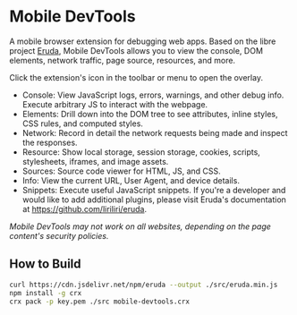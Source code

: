 # Mobile DevTools

A mobile browser extension for debugging web apps. Based on the libre project [Eruda](https://eruda.liriliri.io/), Mobile DevTools allows you to view the console, DOM elements, network traffic, page source, resources, and more.

Click the extension's icon in the toolbar or menu to open the overlay.

- Console: View JavaScript logs, errors, warnings, and other debug info. Execute arbitrary JS to interact with the webpage.
- Elements: Drill down into the DOM tree to see attributes, inline styles, CSS rules, and computed styles.
- Network: Record in detail the network requests being made and inspect the responses.
- Resource: Show local storage, session storage, cookies, scripts, stylesheets, iframes, and image assets.
- Sources: Source code viewer for HTML, JS, and CSS.
- Info: View the current URL, User Agent, and device details.
- Snippets: Execute useful JavaScript snippets. If you're a developer and would like to add additional plugins, please visit Eruda's documentation at https://github.com/liriliri/eruda.

_Mobile DevTools may not work on all websites, depending on the page content's security policies._

## How to Build

```sh
curl https://cdn.jsdelivr.net/npm/eruda --output ./src/eruda.min.js
npm install -g crx
crx pack -p key.pem ./src mobile-devtools.crx
```
